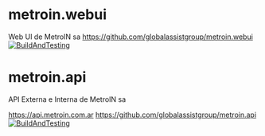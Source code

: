 # metroin.webui
Web UI de MetroIN sa
https://github.com/globalassistgroup/metroin.webui
[![BuildAndTesting](https://github.com/globalassistgroup/metroin.webui/actions/workflows/dotnet.yml/badge.svg)](https://github.com/globalassistgroup/metroin.webui/actions/workflows/dotnet.yml)

# metroin.api
API Externa e Interna de MetroIN sa

https://api.metroin.com.ar
https://github.com/globalassistgroup/metroin.api
[![BuildAndTesting](https://github.com/globalassistgroup/metroin.api/actions/workflows/dotnet_build_and_testing.yml/badge.svg)](https://github.com/globalassistgroup/metroin.api/actions/workflows/dotnet_build_and_testing.yml)

